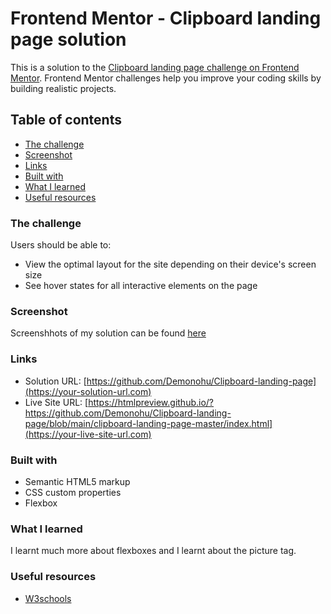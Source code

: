 # Frontend Mentor - Clipboard landing page solution

This is a solution to the [Clipboard landing page challenge on Frontend Mentor](https://www.frontendmentor.io/challenges/clipboard-landing-page-5cc9bccd6c4c91111378ecb9). Frontend Mentor challenges help you improve your coding skills by building realistic projects. 

## Table of contents

  - [The challenge](#the-challenge)
  - [Screenshot](#screenshot)
  - [Links](#links)
  - [Built with](#built-with)
  - [What I learned](#what-i-learned)
  - [Useful resources](#useful-resources)

### The challenge

Users should be able to:

- View the optimal layout for the site depending on their device's screen size
- See hover states for all interactive elements on the page

### Screenshot

Screenshhots of my solution can be found [here](./Screenshots/)


### Links

- Solution URL: [https://github.com/Demonohu/Clipboard-landing-page](https://your-solution-url.com)
- Live Site URL: [https://htmlpreview.github.io/?https://github.com/Demonohu/Clipboard-landing-page/blob/main/clipboard-landing-page-master/index.html](https://your-live-site-url.com)


### Built with

- Semantic HTML5 markup
- CSS custom properties
- Flexbox

### What I learned

I learnt much more about flexboxes and I learnt about the picture tag.


### Useful resources

- [W3schools](https://www.w3schools.com) 


